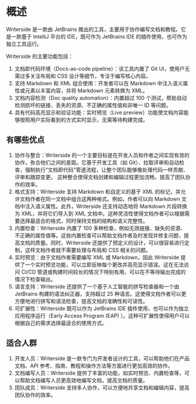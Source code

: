 # 概述

Writerside 是一款由 JetBrains 推出的工具，主要用于协作编写文档和教程。它是一款基于 IntelliJ 平台的 IDE，既可作为 JetBrains
IDE 的插件使用，也可作为独立工具运行。

Writerside 的主要功能包括：

1. 文档即代码环境（Docs-as-code pipeline）：该工具内置了 Git UI，使用户无需过多关注布局和 CSS 设计等细节，专注于编写核心内容。
2. 支持 Markdown 和 XML 组合使用：开发者可以在 Markdown 中注入语义属性或元素以丰富内容，并将 Markdown 元素转换为 XML。
3. 文档内容检测（Doc quality automation）：内置超过 100 个测试，帮助自动检测损坏的链接、丢失的资源、不正确的属性值和非唯一 ID
   等问题。
4. 具有代码高亮显示和验证功能：实时预览（Live preview）功能使文档内容能够按照用户实际看到的方式实时显示，无需等待构建完成。

## 有哪些优点

1. 协作与整合：Writerside 的一个主要目标是在开发人员和作者之间实现有效的协作，弥合他们之间的差距。它基于开发工具（如
   Git）、拉取评审和自动检查，强制执行“文档即代码”管道流程，让整个团队能够像处理代码一样贡献、评审和跟踪变更。
   这种整合使得文档创建和编辑过程更加流畅，提高了团队协作的效率。
2. 格式支持：Writerside 支持 Markdown 和自定义的基于 XML 的标记，并允许文档作者在同一文档中组合这两种格式。例如，作者可以向
   Markdown 文档中注入语义属性。此外，Writerside 还支持动态地将 Markdown 片段转换为 XML，并将它们导入到 XML
   文档中。这种灵活性使得文档作者可以根据需要选择最适合的格式，同时保持文档的结构和语义完整性。
3. 内置检查：Writerside 内置了 100 多种检查，例如无效链接、缺失的资源、不正确的属性值等。这些内置检查可以帮助文档作者及时发现并修复问题，提高文档的质量。同时，Writerside
   还提供了预定义的设计，可以很容易进行定制，这样文档作者就不需要处理与布局和 CSS 相关的问题。
4. 实时预览：由于文档作者需要编写 XML 或 Markdown，因此 Writerside 提供了一个实时预览功能，可以立即反映每个更改并高亮显示错误。这在无法访问
   CI/CD 管道或构建时间较长的情况下特别有用，可以在不等待输出完成的情况下检查输出。
5. 语言支持：Writerside 还提供了一个基于人工智能的拼写检查器和一个由 JetBrains 构建的语法纠正器，支持超过 25
   种语言。这使得文档作者可以更方便地进行拼写和语法检查，提高文档的准确性和可读性。
6. 可扩展性：Writerside 既可以作为 JetBrains IDE 插件使用，也可以作为独立应用程序运行（Early Access Program (EAP)
   ）。这种可扩展性使得用户可以根据自己的需求选择最适合的使用方式。

## 适合人群

1. 开发人员：Writerside 是一款专门为开发者设计的工具，可以帮助他们在产品文档、API 参考、指南、教程和操作方法等方面进行更加高效的协作。
2. 文档编写人员：Writerside 提供了丰富的功能，如实时预览、内置检查等，可以帮助文档编写人员更高效地编写文档，提高文档的质量。
3. 团队成员：Writerside 支持多人协作，可以方便地共享文档和编辑内容，提高团队协作的效率。



